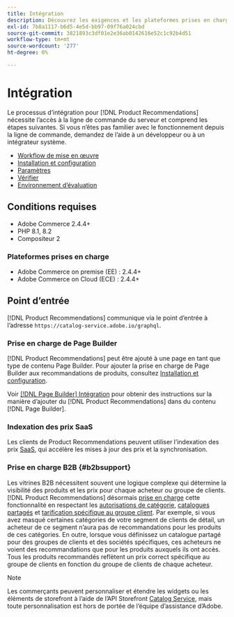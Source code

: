 ```yaml
---
title: Intégration
description: Découvrez les exigences et les plateformes prises en charge dans  [!DNL Product Recommendations].
exl-id: 7b8a1117-b6d5-4e5d-bb97-09f76a024cbd
source-git-commit: 3821893c3df01e2e36ab0142616e52c1c92b4d51
workflow-type: tm+mt
source-wordcount: '277'
ht-degree: 0%

---
```


# Intégration

Le processus d’intégration pour [!DNL Product Recommendations] nécessite l’accès à la ligne de commande du serveur et comprend les étapes suivantes. Si vous n’êtes pas familier avec le fonctionnement depuis la ligne de commande, demandez de l’aide à un développeur ou à un intégrateur système.

- [Workflow de mise en œuvre](implementation-workflow.md)
- [Installation et configuration](install-configure.md)
- [Paramètres](settings.md)
- [Vérifier](https://developer.adobe.com/commerce/services/shared-services/storefront-events/collector/verify/)
- [Environnement d’évaluation](staging-environment.md)

## Conditions requises

- Adobe Commerce 2.4.4+
- PHP 8.1, 8.2
- Compositeur 2

### Plateformes prises en charge

- Adobe Commerce on premise (EE) : 2.4.4+
- Adobe Commerce on Cloud (ECE) : 2.4.4+

## Point d’entrée

[!DNL Product Recommendations] communique via le point d’entrée à l’adresse `https://catalog-service.adobe.io/graphql`.

### Prise en charge de Page Builder

[!DNL Product Recommendations] peut être ajouté à une page en tant que type de contenu Page Builder. Pour ajouter la prise en charge de Page Builder aux recommandations de produits, consultez [Installation et configuration](install-configure.md).

Voir [[!DNL Page Builder] Intégration](page-builder.md) pour obtenir des instructions sur la manière d’ajouter du [!DNL Product Recommendations] dans du contenu [!DNL Page Builder].

### Indexation des prix SaaS

Les clients de Product Recommendations peuvent utiliser l’indexation des prix [SaaS](../price-index/price-indexing.md), qui accélère les mises à jour des prix et la synchronisation.

### Prise en charge B2B {#b2bsupport}

Les vitrines B2B nécessitent souvent une logique complexe qui détermine la visibilité des produits et les prix pour chaque acheteur ou groupe de clients. [!DNL Product Recommendations] désormais [prise en charge](release-notes.md) cette fonctionnalité en respectant les [autorisations de catégorie](https://experienceleague.adobe.com/docs/commerce-admin/catalog/categories/category-permissions.html), [catalogues partagés](https://experienceleague.adobe.com/docs/commerce-admin/b2b/shared-catalogs/catalog-shared.html) et [tarification spécifique au groupe client](https://experienceleague.adobe.com/docs/commerce-admin/catalog/products/pricing/pricing-advanced.html). Par exemple, si vous avez masqué certaines catégories de votre segment de clients de détail, un acheteur de ce segment n’aura pas de recommandations pour les produits de ces catégories. En outre, lorsque vous définissez un catalogue partagé pour des groupes de clients et des sociétés spécifiques, ces acheteurs ne voient des recommandations que pour les produits auxquels ils ont accès. Tous les produits recommandés reflètent un prix correct spécifique au groupe de clients en fonction du groupe de clients de chaque acheteur.

>[!NOTE]
>
>Les commerçants peuvent personnaliser et étendre les widgets ou les éléments de storefront à l’aide de l’API Storefront [Catalog Service](../catalog-service/overview.md), mais toute personnalisation est hors de portée de l’équipe d’assistance d’Adobe.
